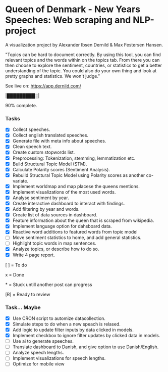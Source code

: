 # Queen of Denmark - New Years Speeches: Web scraping and NLP-project

A visualization project by Alexander Ibsen Dernild & Max Festersen Hansen.

"Topics can be hard to document correctly.
By using this tool, you can find relevant topics and the words within on the topics tab.
From there you can then choose to explore the sentiment, countries, or statistics to get a better understanding of the topic.
You could also do your own thing and look at pretty graphs and statistics. We won't judge."

See live on: https://app.dernild.com/

|█████████░|

90% complete.

### Tasks

- [x] Collect speeches.
- [x] Collect english translated speeches.
- [x] Generate file with meta info about speeches.
- [x] Clean speech text.
- [x] Create custom stopwords list.
- [x] Preprocessing: Tokenization, stemming, lemmatization etc.
- [x] Build Structural Topic Model (STM).
- [x] Calculate Polarity scores (Sentiment Analysis).
- [x] Rebuild Structural Topic Model using Polarity scores as another co-variate.
- [x] Implement worldmap and map placese the queens mentions.
- [x] Implement visualizations of the most used words.
- [x] Analyse sentiment by year.
- [x] Create interactive dashboard to interact with findings.
- [x] Add filtering by year and words.
- [x] Create list of data sources in dashboard.
- [x] Feature information about the queen that is scraped from wikipedia.
- [x] Implement language option for dahsboard data.
- [X] Reactive word additions to featured words from topic model
- [ ] Move sentiment statistics to home, and add general statistics.
- [ ] Highlight topic words in map sentences.
- [X] Analyze topics, or describe how to do so.
- [X] Write 4 page report.

[ ] = To do

x = Done

\* = Stuck untill another post can progress

[R] = Ready to review

### Task... Maybe
- [X] Use CRON script to automize datacollection.
- [X] Simulate steps to do when a new speach is relased.
- [X] Add logic to update filter inputs by data clicked in models.
- [X] Implement checkbox to ignore filter updates by clicked data in models.
- [ ] Use ai to generate speeches.
- [ ] Translate dashboard to Danish, and give option to use Danish/English.
- [ ] Analyze speech lengths.
- [ ] Implement visualizations for speech lengths.
- [ ] Optimize for mobile view

